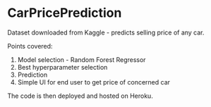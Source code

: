 # CarPricePrediction
Dataset downloaded from Kaggle - predicts selling price of any car.


Points covered:
1. Model selection - Random Forest Regressor
2. Best hyperparameter selection
3. Prediction
4. Simple UI for end user to get price of concerned car

The code is then deployed and hosted on Heroku.

